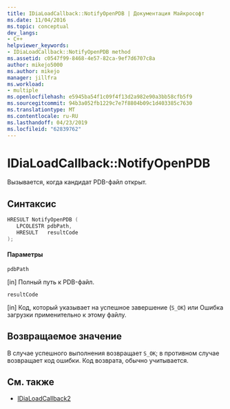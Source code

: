 ```yaml
---
title: IDiaLoadCallback::NotifyOpenPDB | Документация Майкрософт
ms.date: 11/04/2016
ms.topic: conceptual
dev_langs:
- C++
helpviewer_keywords:
- IDiaLoadCallback::NotifyOpenPDB method
ms.assetid: c0547f99-8468-4e57-82ca-9ef7d6707c8a
author: mikejo5000
ms.author: mikejo
manager: jillfra
ms.workload:
- multiple
ms.openlocfilehash: e5945ba54f1c09f4f13d2a982e90a3bb58cfb5f9
ms.sourcegitcommit: 94b3a052fb1229c7e7f8804b09c1d403385c7630
ms.translationtype: MT
ms.contentlocale: ru-RU
ms.lasthandoff: 04/23/2019
ms.locfileid: "62839762"
---
```

# <a name="idialoadcallbacknotifyopenpdb"></a>IDiaLoadCallback::NotifyOpenPDB
Вызывается, когда кандидат PDB-файл открыт.

## <a name="syntax"></a>Синтаксис

```C++
HRESULT NotifyOpenPDB ( 
   LPCOLESTR pdbPath,
   HRESULT   resultCode
);
```

#### <a name="parameters"></a>Параметры
 `pdbPath`

[in] Полный путь к PDB-файл.

 `resultCode`

[in] Код, который указывает на успешное завершение (`S_OK`) или Ошибка загрузки применительно к этому файлу.

## <a name="return-value"></a>Возвращаемое значение
 В случае успешного выполнения возвращает `S_OK`; в противном случае возвращает код ошибки. Код возврата, обычно учитывается.

## <a name="see-also"></a>См. также
- [IDiaLoadCallback2](../../debugger/debug-interface-access/idialoadcallback2.md)